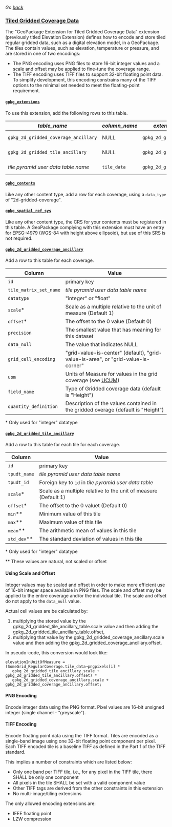 _Go [back](../getting-started.md)_

### [Tiled Gridded Coverage Data](http://docs.opengeospatial.org/is/17-066r1/17-066r1.html)
The "GeoPackage Extension for Tiled Gridded Coverage Data” extension (previously titled Elevation Extension) defines how to encode and store tiled regular gridded data, such as a digital elevation model, in a GeoPackage. The tiles contain values, such as elevation, temperature or pressure, and are stored in one of two encodings:
* The PNG encoding uses PNG files to store 16-bit integer values and a scale and offset may be applied to fine-tune the coverage range.
* The TIFF encoding uses TIFF files to support 32-bit floating point data. To simplify development, this encoding constrains many of the TIFF options to the minimal set needed to meet the floating-point requirement.

#### [`gpkg_extensions`](http://docs.opengeospatial.org/is/17-066r1/17-066r1.html#gpkg_extensions)
To use this extension, add the following rows to this table.

| *table_name* | *column_name* | *extension_name* | *definition* | *scope* |
| ------------ | ------------- | ---------------- | ------------ | ------- |
| `gpkg_2d_gridded_coverage_ancillary`   | NULL  | `gpkg_2d_gridded_coverage`   | http://docs.opengeospatial.org/is/17-066r1/17-066r1.html | _read-write_  |
| `gpkg_2d_gridded_tile_ancillary`   | NULL  | `gpkg_2d_gridded_coverage`   | http://docs.opengeospatial.org/is/17-066r1/17-066r1.html | _read-write_  |
| _tile pyramid user data table name_   | `tile_data`  | `gpkg_2d_gridded_coverage`   | http://docs.opengeospatial.org/is/17-066r1/17-066r1.html | _read-write_  |

#### [`gpkg_contents`](http://docs.opengeospatial.org/is/17-066r1/17-066r1.html#gpkg_contents)
Like any other content type, add a row for each coverage, using a `data_type` of "2d-gridded-coverage".

#### [`gpkg_spatial_ref_sys`](http://docs.opengeospatial.org/is/17-066r1/17-066r1.html#gpkg_spatial_ref_sys)
Like any other content type, the CRS for your contents must be registered in this table. A GeoPackage complying with this extension must have an entry for EPSG::4979 (WGS-84 with height above ellipsoid), but use of this SRS is not required.

#### [`gpkg_2d_gridded_coverage_ancillary`](http://docs.opengeospatial.org/is/17-066r1/17-066r1.html#coverage-ancillary)
Add a row to this table for each coverage.

| Column        | Value           |
| ------------- |-------------|
| `id`  | primary key |
| `tile_matrix_set_name` | _tile pyramid user data table name_ |
| `datatype` | "integer" or "float" |
| `scale`* | Scale as a multiple relative to the unit of measure (Default 1) |
| `offset`* | The offset to the 0 value (Default 0) |
| `precision` | The smallest value that has meaning for this dataset |
| `data_null` | The value that indicates NULL |
| `grid_cell_encoding` | "grid-value-is-center" (default), "grid-value-is-area", or "grid-value-is-corner" |
| `uom` | Units of Measure for values in the grid coverage (see [UCUM](http://unitsofmeasure.org/ucum.html)) |
| `field_name` | Type of Gridded coverage data (default is "Height") |
| `quantity_definition` | Description of the values contained in the gridded overage (default is "Height") |
\* Only used for "integer" datatype

#### [`gpkg_2d_gridded_tile_ancillary`](http://docs.opengeospatial.org/is/17-066r1/17-066r1.html#_tile_ancillary)
Add a row to this table for each tile for each coverage.

| Column        | Value           |
| ------------- |-------------|
| `id`  | primary key |
| `tpudt_name` | _tile pyramid user data table name_ |
| `tpudt_id` | Foreign key to `id` in _tile pyramid user data table_ |
| `scale`* | Scale as a multiple relative to the unit of measure (Default 1) |
| `offset`* | The offset to the 0 valuet (Default 0) |
| `min`** | Minimum value of this tile |
| `max`** | Maximum value of this tile |
| `mean`** | The arithmetic mean of values in this tile |
| `std_dev`** | The standard deviation of values in this tile |
\* Only used for "integer" datatype

\*\* These values are natural, not scaled or offset

#### Using Scale and Offset
Integer values may be scaled and offset in order to make more efficient use of 16-bit integer space available in PNG files. The scale and offset may be applied to the entire coverage and/or the individual tile. The scale and offset do not apply to the `data_null` value.

Actual cell values are be calculated by:
1. multiplying the stored value by the gpkg_2d_gridded_tile_ancillary_table.scale value and then adding the gpkg_2d_gridded_tile_ancillary_table.offset,
2. multiplying that value by the gpkg_2d_gridded_coverage_ancillary.scale value and then adding the gpkg_2d_gridded_coverage_ancillary.offset.

In pseudo-code, this conversion would look like:

```
elevationInUnitOfMeasure = (SomeGrid_RegularCoverage.tile_data→pngpixels[i] *
   gpkg_2d_gridded_tile_ancillary.scale + gpkg_2d_gridded_tile_ancillary.offset) *
   gpkg_2d_gridded_coverage_ancillary.scale + gpkg_2d_gridded_coverage_ancillary.offset;
```

#### PNG Encoding
Encode integer data using the PNG format. Pixel values are 16-bit unsigned integer (single channel - "greyscale").

#### TIFF Encoding
Encode floating point data using the TIFF format.
Tiles are encoded as a single-band image using one 32-bit floating point component per pixel.
Each TIFF encoded tile is a baseline TIFF as defined in the Part 1 of the TIFF standard. 

This implies a number of constraints which are listed below:
* Only one band per TIFF tile, i.e., for any pixel in the TIFF tile, there SHALL be only one component
* All pixels in the tile SHALL be set with a valid component value
* Other TIFF tags are derived from the other constraints in this extension
* No multi-image/tiling extensions

The only allowed encoding extensions are:
* IEEE floating point
* LZW compression

